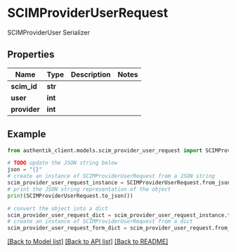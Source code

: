 # SCIMProviderUserRequest

SCIMProviderUser Serializer

## Properties

Name | Type | Description | Notes
------------ | ------------- | ------------- | -------------
**scim_id** | **str** |  | 
**user** | **int** |  | 
**provider** | **int** |  | 

## Example

```python
from authentik_client.models.scim_provider_user_request import SCIMProviderUserRequest

# TODO update the JSON string below
json = "{}"
# create an instance of SCIMProviderUserRequest from a JSON string
scim_provider_user_request_instance = SCIMProviderUserRequest.from_json(json)
# print the JSON string representation of the object
print(SCIMProviderUserRequest.to_json())

# convert the object into a dict
scim_provider_user_request_dict = scim_provider_user_request_instance.to_dict()
# create an instance of SCIMProviderUserRequest from a dict
scim_provider_user_request_form_dict = scim_provider_user_request.from_dict(scim_provider_user_request_dict)
```
[[Back to Model list]](../README.md#documentation-for-models) [[Back to API list]](../README.md#documentation-for-api-endpoints) [[Back to README]](../README.md)


